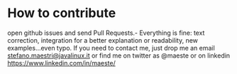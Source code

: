 # How to contribute

open github issues and send Pull Requests.- Everything is fine: text correction, integration for a better explanation or readability, new examples...even typo.
If you need to contact me, just drop me an email stefano.maestri@javalinux.it or find me on twitter as @maeste or on linkedin https://www.linkedin.com/in/maeste/

